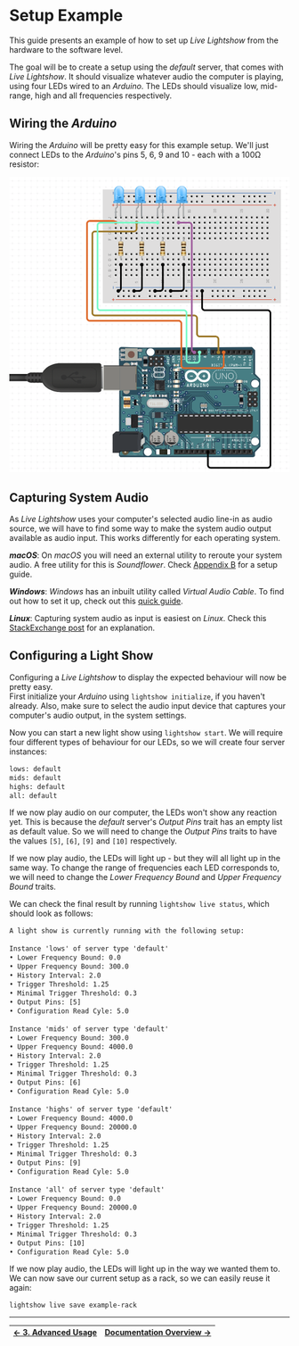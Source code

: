 # Setup Example

This guide presents an example of how to set up _Live Lightshow_ from the hardware to the software level.

The goal will be to create a setup using the _default_ server, that comes with _Live Lightshow_. It should visualize whatever audio the computer is playing, using four LEDs wired to an _Arduino_. The LEDs should visualize low, mid-range, high and all frequencies respectively.

## Wiring the _Arduino_

Wiring the _Arduino_ will be pretty easy for this example setup. We'll just connect LEDs to the _Arduino_'s pins 5, 6, 9 and 10 - each with a 100Ω resistor:   

![Example Setup Arduino Wiring](../Assets/Example%20Setup%20Arduino%20Wiring.png)

## Capturing System Audio

As _Live Lightshow_ uses your computer's selected audio line-in as audio source, we will have to find some way to make the system audio output available as audio input. This works differently for each operating system.

**_macOS_**:
On _macOS_ you will need an external utility to reroute your system audio. A free utility for this is _Soundflower_. Check [Appendix B](B.%20Capturing%20System%20Audio%20on%20macOS.md) for a setup guide.

**_Windows_**:
_Windows_ has an inbuilt utility called _Virtual Audio Cable_. To find out how to set it up, check out this [quick guide](https://www.howtogeek.com/364369/how-to-record-your-pc’s-audio-with-virtual-audio-cable/).

**_Linux_**: Capturing system audio as input is easiest on _Linux_. Check this [StackExchange post](https://unix.stackexchange.com/a/82297) for an explanation.

## Configuring a Light Show

Configuring a _Live Lightshow_ to display the expected behaviour will now be pretty easy.  
First initialize your _Arduino_ using `lightshow initialize`, if you haven't already. Also, make sure to select the audio input device that captures your computer's audio output, in the system settings.

Now you can start a new light show using `lightshow start`. We will require four different types of behaviour for our LEDs, so we will create four server instances:

```
lows: default
mids: default
highs: default
all: default
```

If we now play audio on our computer, the LEDs won't show any reaction yet. This is because the _default_ server's _Output Pins_ trait has an empty list as default value. So we will need to change the _Output Pins_ traits to have the values `[5]`, `[6]`, `[9]` and `[10]` respectively.

If we now play audio, the LEDs will light up - but they will all light up in the same way. To change the range of frequencies each LED corresponds to, we will need to change the _Lower Frequency Bound_ and _Upper Frequency Bound_ traits.

We can check the final result by running `lightshow live status`, which should look as follows:

```
A light show is currently running with the following setup:

Instance 'lows' of server type 'default'
• Lower Frequency Bound: 0.0
• Upper Frequency Bound: 300.0
• History Interval: 2.0
• Trigger Threshold: 1.25
• Minimal Trigger Threshold: 0.3
• Output Pins: [5]
• Configuration Read Cyle: 5.0

Instance 'mids' of server type 'default'
• Lower Frequency Bound: 300.0
• Upper Frequency Bound: 4000.0
• History Interval: 2.0
• Trigger Threshold: 1.25
• Minimal Trigger Threshold: 0.3
• Output Pins: [6]
• Configuration Read Cyle: 5.0

Instance 'highs' of server type 'default'
• Lower Frequency Bound: 4000.0
• Upper Frequency Bound: 20000.0
• History Interval: 2.0
• Trigger Threshold: 1.25
• Minimal Trigger Threshold: 0.3
• Output Pins: [9]
• Configuration Read Cyle: 5.0

Instance 'all' of server type 'default'
• Lower Frequency Bound: 0.0
• Upper Frequency Bound: 20000.0
• History Interval: 2.0
• Trigger Threshold: 1.25
• Minimal Trigger Threshold: 0.3
• Output Pins: [10]
• Configuration Read Cyle: 5.0
```

If we now play audio, the LEDs will light up in the way we wanted them to.  
We can now save our current setup as a rack, so we can easily reuse it again:

```
lightshow live save example-rack
```

---

| [← 3. Advanced Usage](3.%20Advanced%20Usage.md) | [Documentation Overview →](..) |
| - | - |
